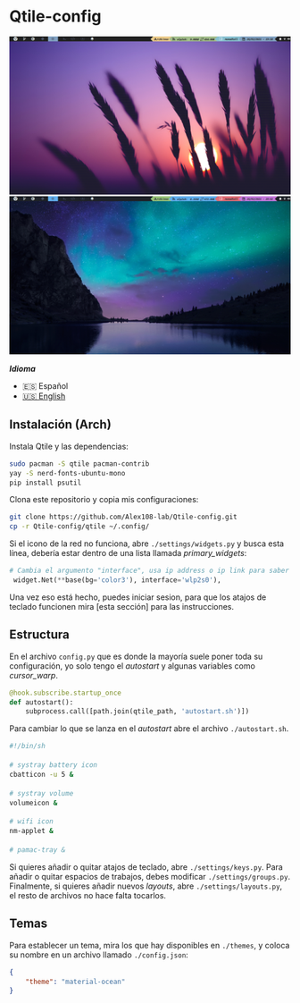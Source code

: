 # Qtile-config

![Qtile](./Screenshot/screen01.png)
![Qtile2](./Screenshot/screen02.png)

***Idioma***
- 🇪🇸 Español
- [🇺🇸 English](./README.en.md)

## Instalación (Arch)

Instala Qtile y las dependencias:

```bash
sudo pacman -S qtile pacman-contrib
yay -S nerd-fonts-ubuntu-mono
pip install psutil
```

Clona este repositorio y copia mis configuraciones:

```bash
git clone https://github.com/Alex108-lab/Qtile-config.git
cp -r Qtile-config/qtile ~/.config/
```

Si el icono de la red no funciona, abre  ```./settings/widgets.py``` y busca
esta línea, debería estar dentro de una lista llamada *primary_widgets*:

```python
# Cambia el argumento "interface", usa ip address o ip link para saber cuál poner
 widget.Net(**base(bg='color3'), interface='wlp2s0'),
```

Una vez eso está hecho, puedes iniciar sesion, para que los atajos de teclado funcionen mira
[esta sección]
para las instrucciones.

## Estructura

En el archivo ```config.py``` que es donde la mayoría suele poner toda su
configuración, yo solo tengo el *autostart* y algunas variables como
*cursor_warp*.

```python
@hook.subscribe.startup_once
def autostart():
    subprocess.call([path.join(qtile_path, 'autostart.sh')])
```

Para cambiar lo que se lanza en el *autostart* abre el archivo 
```./autostart.sh```.

```bash
#!/bin/sh

# systray battery icon
cbatticon -u 5 &

# systray volume
volumeicon &

# wifi icon
nm-applet &

# pamac-tray &
```

Si quieres añadir o quitar atajos de teclado, abre ```./settings/keys.py```.
Para añadir o quitar espacios de trabajos, debes modificar
```./settings/groups.py```. Finalmente, si quieres añadir nuevos *layouts*,
abre ```./settings/layouts.py```, el resto de archivos no hace falta tocarlos.

## Temas

Para establecer un tema, mira los que hay disponibles en ```./themes```, y
coloca su nombre en un archivo llamado ```./config.json```:

```json
{
    "theme": "material-ocean"
}
```

